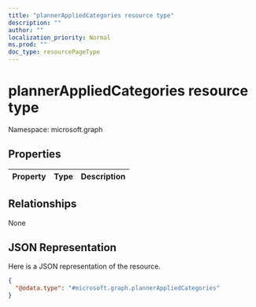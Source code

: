 ```yaml
---
title: "plannerAppliedCategories resource type"
description: ""
author: ""
localization_priority: Normal
ms.prod: ""
doc_type: resourcePageType
---
```


# plannerAppliedCategories resource type


Namespace: microsoft.graph



## Properties
|Property|Type|Description|
|:---|:---|:---|

## Relationships
None

## JSON Representation
Here is a JSON representation of the resource.
<!-- {
  "blockType": "resource",
  "@odata.type": "microsoft.graph.plannerAppliedCategories"
}
-->
``` json
{
  "@odata.type": "#microsoft.graph.plannerAppliedCategories"
}
```

